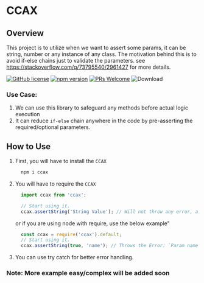 # CCAX

## Overview

This project is to utilize when we want to assert some params, it can be string, number or any instance of any class.
The motivation behind this is to avoid if-else chains just to validate the parameters. see https://stackoverflow.com/q/73795540/2961427 for more details.

[![GitHub license](https://img.shields.io/npm/l/ccax?color=blue)](https://github.com/Code-Crash/ccax/blob/main/LICENSE)
[![npm version](https://img.shields.io/npm/v/ccax)](https://www.npmjs.com/package/ccax)
[![PRs Welcome](https://img.shields.io/badge/contribution-Welcome-brightgreen)](https://github.com/Code-Crash/ccax#how-to-contribute)
![Download](https://img.shields.io/npm/dw/ccax)

### Use Case:

1. We can use this library to safeguard any methods before actual logic execution
2. It can reduce `if-else` chain anywhere in the code by pre-asserting the required/optional parameters.

## How to Use

1. First, you will have to install the `CCAX`

    ```bash
      npm i ccax
    ```
2. You will have to require the `CCAX`

    ```ts
      import ccax from 'ccax';

      // Start using it.
      ccax.assertString('String Value'); // Will not throw any error, as it's a valid string
    ```

    or if you are using node with require, use the below example"

    ```js
      const ccax = require('ccax').default;
      // Start using it.
      ccax.assertString(true, 'name'); // Throws the Error: `Param name must be a String` because value is boolean
    ```

3. You can use try catch for better error handling.


### Note: More example easy/complex will be added soon
